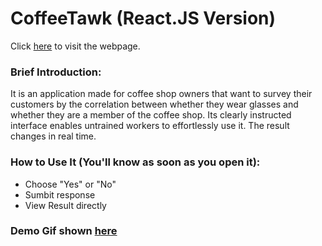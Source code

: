 # CoffeeTawk (React.JS Version)
Click [here](https://coffeetawk-final-react.herokuapp.com/) to visit the webpage.

### Brief Introduction:
It is an application made for coffee shop owners that want to survey their customers by the correlation between whether they wear glasses and whether they are a member of the coffee shop. Its clearly instructed interface enables untrained workers to effortlessly use it. The result changes in real time.
### How to Use It (You'll know as soon as you open it):
- Choose "Yes" or "No"
- Sumbit response
- View Result directly
### Demo Gif shown [here](https://i.pinimg.com/originals/25/17/69/251769f004b8df365da074b8ec1bbf6e.gif)
